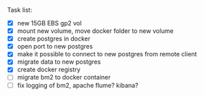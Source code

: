 Task list:

- [x] new 15GB EBS gp2 vol
- [x] mount new volume, move docker folder to new volume
- [x] create postgres in docker
- [x] open port to new postgres
- [x] make it possible to connect to new postgres from remote client
- [x] migrate data to new postgres
- [x] create docker registry
- [ ] migrate bm2 to docker container
- [ ] fix logging of bm2, apache flume? kibana?

